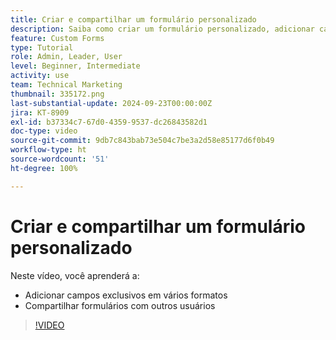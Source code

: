 ```yaml
---
title: Criar e compartilhar um formulário personalizado
description: Saiba como criar um formulário personalizado, adicionar campos exclusivos ao formulário e compartilhá-lo.
feature: Custom Forms
type: Tutorial
role: Admin, Leader, User
level: Beginner, Intermediate
activity: use
team: Technical Marketing
thumbnail: 335172.png
last-substantial-update: 2024-09-23T00:00:00Z
jira: KT-8909
exl-id: b37334c7-67d0-4359-9537-dc26843582d1
doc-type: video
source-git-commit: 9db7c843bab73e504c7be3a2d58e85177d6f0b49
workflow-type: ht
source-wordcount: '51'
ht-degree: 100%

---
```


# Criar e compartilhar um formulário personalizado

Neste vídeo, você aprenderá a:

* Adicionar campos exclusivos em vários formatos
* Compartilhar formulários com outros usuários

>[!VIDEO](https://video.tv.adobe.com/v/335172/?quality=12&learn=on)

